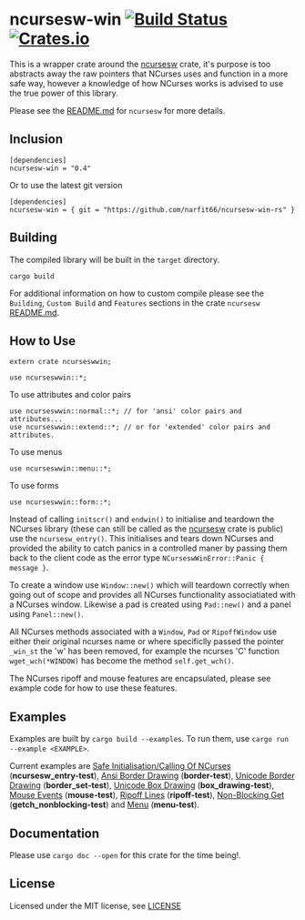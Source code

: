 ncursesw-win [![Build Status](https://travis-ci.com/narfit66/ncursesw-win-rs.svg?branch=master)](https://travis-ci.com/narfit66/ncursesw-win-rs) [![Crates.io](https://img.shields.io/crates/v/ncursesw-win.svg)](https://crates.io/crates/ncursesw-win)
============

This is a wrapper crate around the [ncursesw](https://crates.io/crates/ncursesw) crate, it's purpose is too abstracts away the raw pointers that NCurses uses and function in a more safe way, however a knowledge of how NCurses works is advised to use the true power of this library.

Please see the [README.md](https://github.com/narfit66/ncursesw-rs/blob/master/README.md) for `ncursesw` for more details.

## Inclusion

```
[dependencies]
ncursesw-win = "0.4"
```
Or to use the latest git version
```
[dependencies]
ncursesw-win = { git = "https://github.com/narfit66/ncursesw-win-rs" }
```

## Building

The compiled library will be built in the `target` directory.

```
cargo build
```

For additional information on how to custom compile please see the `Building`, `Custom Build` and `Features` sections in the crate `ncursesw` [README.md](https://github.com/narfit66/ncursesw-rs/blob/master/README.md).

## How to Use

```
extern crate ncurseswwin;

use ncurseswwin::*;
```

To use attributes and color pairs
```
use ncurseswwin::normal::*; // for 'ansi' color pairs and attributes...
use ncurseswwin::extend::*; // or for 'extended' color pairs and attributes.
```

To use menus
```
use ncurseswwin::menu::*;
```

To use forms
```
use ncurseswwin::form::*;
```

Instead of calling `initscr()` and `endwin()` to initialise and teardown the NCurses library (these can still be called as the [ncursesw](https://crates.io/crates/ncursesw) crate is public) use the `ncursesw_entry()`. This initialises and tears down NCurses and provided the ability to catch panics in a controlled maner by passing them back to the client code as the error type `NCurseswWinError::Panic { message }`.

To create a window use `Window::new()` which will teardown correctly when going out of scope and provides all NCurses functionality associatiated with a NCurses window. Likewise a pad is created using `Pad::new()` and a panel using `Panel::new()`.

All NCurses methods associated with a `Window`, `Pad` or `RipoffWindow` use either their original ncurses name or where specificlly passed the pointer `_win_st` the 'w' has been removed, for example the ncurses 'C' function `wget_wch(*WINDOW)` has become the method `self.get_wch()`.

The NCurses ripoff and mouse features are encapsulated, please see example code for how to use these features.

## Examples

Examples are built by `cargo build --examples`. To run them, use `cargo run --example <EXAMPLE>`.

Current examples are [Safe Initialisation/Calling Of NCurses](https://github.com/narfit66/ncursesw-win-rs/blob/master/examples/ncursesw_entry-test.rs) (**ncursesw_entry-test**), [Ansi Border Drawing](https://github.com/narfit66/ncursesw-win-rs/blob/master/examples/border-test.rs) (**border-test**), [Unicode Border Drawing](https://github.com/narfit66/ncursesw-win-rs/blob/master/examples/border_set-test.rs) (**border_set-test**), [Unicode Box Drawing](https://github.com/narfit66/ncursesw-win-rs/blob/master/examples/box_drawing-test.rs) (**box_drawing-test**), [Mouse Events](https://github.com/narfit66/ncursesw-win-rs/blob/master/examples/mouse-test.rs) (**mouse-test**), [Ripoff Lines](https://github.com/narfit66/ncursesw-win-rs/blob/master/examples/ripoff-test.rs) (**ripoff-test**), [Non-Blocking Get](https://github.com/narfit66/ncursesw-win-rs/blob/master/examples/getch_nonblocking-test.rs) (**getch_nonblocking-test**) and [Menu](https://github.com/narfit66/ncursesw-win-rs/blob/master/examples/menu-test.rs) (**menu-test**).

## Documentation

Please use `cargo doc --open` for this crate for the time being!.

## License

Licensed under the MIT license, see [LICENSE](https://github.com/narfit66/ncursesw-win-rs/blob/master/LICENSE)
